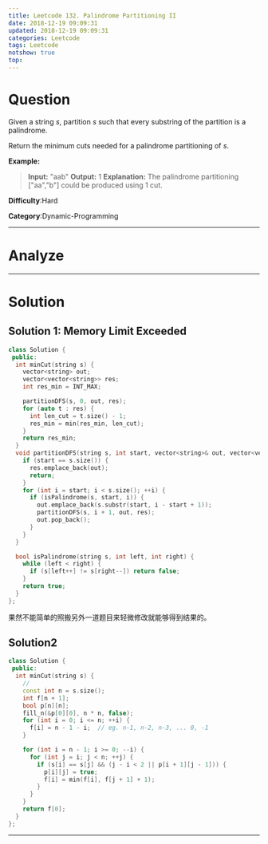 ```yaml
---
title: Leetcode 132. Palindrome Partitioning II 
date: 2018-12-19 09:09:31
updated: 2018-12-19 09:09:31
categories: Leetcode
tags: Leetcode
notshow: true
top:
---
```


# Question

Given a string  _s_, partition  _s_  such that every substring of the partition is a palindrome.

Return the minimum cuts needed for a palindrome partitioning of  _s_.

**Example:**
> **Input:** "aab"
> **Output:** 1
> **Explanation:** The palindrome partitioning ["aa","b"] could be produced using 1 cut.

**Difficulty**:Hard

**Category**:Dynamic-Programming

<!-- more -->

------------

# Analyze

------------

# Solution

## Solution 1: Memory Limit Exceeded 

```cpp
class Solution {
 public:
  int minCut(string s) {
    vector<string> out;
    vector<vector<string>> res;
    int res_min = INT_MAX;

    partitionDFS(s, 0, out, res);
    for (auto t : res) {
      int len_cut = t.size() - 1;
      res_min = min(res_min, len_cut);
    }
    return res_min;
  }
  void partitionDFS(string s, int start, vector<string>& out, vector<vector<string>>& res) {
    if (start == s.size()) {
      res.emplace_back(out);
      return;
    }
    for (int i = start; i < s.size(); ++i) {
      if (isPalindrome(s, start, i)) {
        out.emplace_back(s.substr(start, i - start + 1));
        partitionDFS(s, i + 1, out, res);
        out.pop_back();
      }
    }
  }

  bool isPalindrome(string s, int left, int right) {
    while (left < right) {
      if (s[left++] != s[right--]) return false;
    }
    return true;
  }
};
```

果然不能简单的照搬另外一道题目来轻微修改就能够得到结果的。

## Solution2
<!-- TODO: I need to understand this question more deeply. -->
```cpp
class Solution {
 public:
  int minCut(string s) {
    //
    const int n = s.size();
    int f[n + 1];
    bool p[n][n];
    fill_n(&p[0][0], n * n, false);
    for (int i = 0; i <= n; ++i) {
      f[i] = n - 1 - i;  // eg. n-1, n-2, n-3, ... 0, -1
    }

    for (int i = n - 1; i >= 0; --i) {
      for (int j = i; j < n; ++j) {
        if (s[i] == s[j] && (j - i < 2 || p[i + 1][j - 1])) {
          p[i][j] = true;
          f[i] = min(f[i], f[j + 1] + 1);
        }
      }
    }
    return f[0];
  }
};
```

------------
